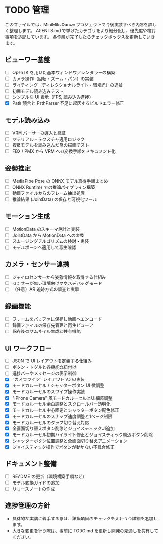 # TODO 管理

このファイルでは、MiniMikuDance プロジェクトで今後実装すべき内容を詳しく整理します。
AGENTS.md で挙げたカテゴリをより細分化し、優先度や検討事項を追記しています。
各作業が完了したらチェックボックスを更新していきます。

## ビューワー基盤
- [ ] OpenTK を用いた基本ウィンドウ／レンダラーの構築
- [ ] カメラ操作（回転・ズーム・パン）の実装
- [ ] ライティング（ディレクショナルライト・環境光）の追加
- [ ] 初期モデル読み込みテスト
- [ ] シンプルな UI 表示（FPS, 読み込み進捗）
- [x] Path 競合と PathParser 不足に起因するビルドエラー修正

## モデル読み込み
- [ ] VRM パーサーの導入と検証
- [ ] マテリアル・テクスチャ適用ロジック
- [ ] 複数モデルを読み込んだ際の描画テスト
- [ ] FBX / PMX から VRM への変換手順をドキュメント化

## 姿勢推定
- [ ] MediaPipe Pose の ONNX モデル取得手順まとめ
- [ ] ONNX Runtime での推論パイプライン構築
- [ ] 動画ファイルからのフレーム抽出処理
- [ ] 推論結果 (JointData) の保存と可視化ツール

## モーション生成
- [ ] MotionData のスキーマ設計と実装
- [ ] JointData から MotionData への変換
- [ ] スムージングアルゴリズムの検討・実装
- [ ] モデルボーンへ適用して再生確認

## カメラ・センサー連携
- [ ] ジャイロセンサーから姿勢情報を取得する仕組み
- [ ] センサーが無い環境向けマウスデバッグモード
- [ ] （任意）AR 追跡方式の調査と実験

## 録画機能
- [ ] フレームをバッファに保存し動画へエンコード
- [ ] 録画ファイルの保存先管理と再生ビューア
- [ ] 保存後のサムネイル生成と共有機能

## UI ワークフロー
- [ ] JSON で UI レイアウトを定義する仕組み
- [ ] ボタン・トグルと各機能の紐付け
- [ ] 進捗バーやメッセージの表示制御
- [x] "カメラライク" レイアウト v3 の実装
- [x] モードカルーセル / シャッターボタン UI 微調整
- [x] モードカルーセルのスワイプ操作実装
- [x] "iPhone Camera" 風モードカルーセルとUI細部調整
- [x] モードカルーセル余白調整とスクロールバー透明化
- [x] モードカルーセル中心固定とシャッターボタン配色修正
- [x] モードカルーセルのスナップ速度調整と1ページ制限
- [x] モードカルーセルのタップ切り替え対応
- [x] 全画面切り替えボタン削除とジョイスティックUI追加
- [x] モードカルーセル初期ハイライト修正とジョイスティック周辺ボタン削除
- [x] シャッターボタン位置調整と全画面切り替えアニメーション
- [x] ジョイスティック操作でボタンが動かない不具合修正

## ドキュメント整備
- [ ] README の更新（環境構築手順など）
- [ ] モデル変換ガイドの追加
- [ ] リリースノートの作成

## 進捗管理の方針
- 具体的な実装に着手する際は、該当項目のチェックを入れつつ詳細を追加します。
- 大きな変更を行う際は、事前に TODO.md を更新し開発の見通しを共有してください。
